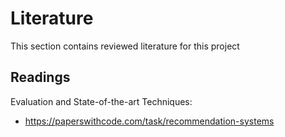 # Literature

This section contains reviewed literature for this project

## Readings

Evaluation and State-of-the-art Techniques:
- https://paperswithcode.com/task/recommendation-systems
